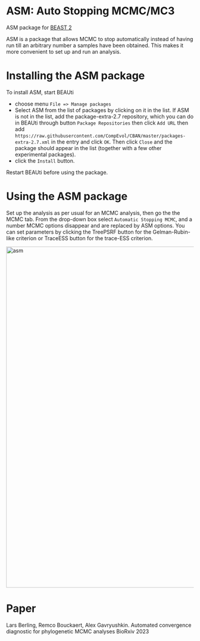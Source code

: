 # ASM: Auto Stopping MCMC/MC3

ASM package for [BEAST 2](http://beast2.org)

ASM is a package that allows MCMC to stop automatically instead of having run till an arbitrary number a samples have been obtained.
This makes it more convenient to set up and run an analysis.

# Installing the ASM package

To install ASM, start BEAUti
* choose menu `File => Manage packages`
* Select ASM from the list of packages by clicking on it in the list. 
	If ASM is not in the list, add the package-extra-2.7 repository,
	which you can do in BEAUti through button `Package Repositories` 
	then click `Add URL` 
	then add 
	`https://raw.githubusercontent.com/CompEvol/CBAN/master/packages-extra-2.7.xml`
	 in the entry and click `OK`. 
	 Then click `Close` and the package should appear in the list (together with a few other experimental packages).
* click the `Install` button.

Restart BEAUti before using the package.

# Using the ASM package

Set up the analysis as per usual for an MCMC analysis, then go the the MCMC tab.
From the drop-down box select `Automatic Stopping MCMC`, and a number MCMC options disappear and are replaced by ASM options.
You can set parameters by clicking the TreePSRF button for the Gelman-Rubin-like criterion or TraceESS button for the trace-ESS criterion.


<img width="916" alt="asm" src="https://github.com/rbouckaert/asm/assets/3612959/cfe9e9f4-0fb2-4f13-9d68-781dcde8b3ac">



# Paper 

Lars Berling, Remco Bouckaert, Alex Gavryushkin.
Automated convergence diagnostic for phylogenetic MCMC analyses
BioRxiv 2023
